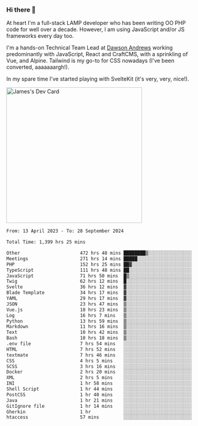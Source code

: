 ### Hi there 👋

<!--
**JamesNock/JamesNock** is a ✨ _special_ ✨ repository because its `README.md` (this file) appears on your GitHub profile.

Here are some ideas to get you started:

- 🔭 I’m currently working on ...
- 🌱 I’m currently learning ...
- 👯 I’m looking to collaborate on ...
- 🤔 I’m looking for help with ...
- 💬 Ask me about ...
- 📫 How to reach me: ...
- 😄 Pronouns: ...
- ⚡ Fun fact: ...
-->
At heart I'm a full-stack LAMP developer who has been writing OO PHP code for well over a decade. However, I am using JavaScript and/or JS frameworks every day too.

I'm a hands-on Technical Team Lead at [Dawson Andrews](https://www.dawsonandrews.com/) working predominantly with JavaScript, React and CraftCMS, with a sprinkling of Vue, and Alpine. Tailwind is my go-to for CSS nowadays (I've been converted, aaaaaaargh!).

In my spare time I've started playing with SvelteKit (it's very, very, nice!).

<a href="https://app.daily.dev/h2onock"><img src="https://api.daily.dev/devcards/v2/XQraFlxE3JPWOlcSuOB2K.png?type=default&r=18u" width="356" alt="James's Dev Card"/></a>

<!--START_SECTION:waka-->

```txt
From: 13 April 2023 - To: 28 September 2024

Total Time: 1,399 hrs 25 mins

Other                      472 hrs 48 mins ████████▒░░░░░░░░░░░░░░░░   33.79 %
Meetings                   271 hrs 14 mins █████░░░░░░░░░░░░░░░░░░░░   19.39 %
PHP                        152 hrs 25 mins ██▓░░░░░░░░░░░░░░░░░░░░░░   10.89 %
TypeScript                 111 hrs 48 mins ██░░░░░░░░░░░░░░░░░░░░░░░   07.99 %
JavaScript                 71 hrs 50 mins  █▒░░░░░░░░░░░░░░░░░░░░░░░   05.13 %
Twig                       62 hrs 12 mins  █░░░░░░░░░░░░░░░░░░░░░░░░   04.45 %
Svelte                     36 hrs 12 mins  ▓░░░░░░░░░░░░░░░░░░░░░░░░   02.59 %
Blade Template             34 hrs 17 mins  ▓░░░░░░░░░░░░░░░░░░░░░░░░   02.45 %
YAML                       29 hrs 17 mins  ▓░░░░░░░░░░░░░░░░░░░░░░░░   02.09 %
JSON                       23 hrs 47 mins  ▒░░░░░░░░░░░░░░░░░░░░░░░░   01.70 %
Vue.js                     18 hrs 23 mins  ▒░░░░░░░░░░░░░░░░░░░░░░░░   01.31 %
Log                        16 hrs 7 mins   ▒░░░░░░░░░░░░░░░░░░░░░░░░   01.15 %
Python                     13 hrs 59 mins  ▒░░░░░░░░░░░░░░░░░░░░░░░░   01.00 %
Markdown                   11 hrs 16 mins  ▒░░░░░░░░░░░░░░░░░░░░░░░░   00.81 %
Text                       10 hrs 42 mins  ▒░░░░░░░░░░░░░░░░░░░░░░░░   00.77 %
Bash                       10 hrs 18 mins  ▒░░░░░░░░░░░░░░░░░░░░░░░░   00.74 %
.env file                  7 hrs 54 mins   ░░░░░░░░░░░░░░░░░░░░░░░░░   00.56 %
HTML                       7 hrs 52 mins   ░░░░░░░░░░░░░░░░░░░░░░░░░   00.56 %
textmate                   7 hrs 46 mins   ░░░░░░░░░░░░░░░░░░░░░░░░░   00.56 %
CSS                        4 hrs 5 mins    ░░░░░░░░░░░░░░░░░░░░░░░░░   00.29 %
SCSS                       3 hrs 16 mins   ░░░░░░░░░░░░░░░░░░░░░░░░░   00.23 %
Docker                     2 hrs 20 mins   ░░░░░░░░░░░░░░░░░░░░░░░░░   00.17 %
XML                        2 hrs 5 mins    ░░░░░░░░░░░░░░░░░░░░░░░░░   00.15 %
INI                        1 hr 58 mins    ░░░░░░░░░░░░░░░░░░░░░░░░░   00.14 %
Shell Script               1 hr 44 mins    ░░░░░░░░░░░░░░░░░░░░░░░░░   00.12 %
PostCSS                    1 hr 40 mins    ░░░░░░░░░░░░░░░░░░░░░░░░░   00.12 %
Java                       1 hr 21 mins    ░░░░░░░░░░░░░░░░░░░░░░░░░   00.10 %
GitIgnore file             1 hr 14 mins    ░░░░░░░░░░░░░░░░░░░░░░░░░   00.09 %
Gherkin                    1 hr            ░░░░░░░░░░░░░░░░░░░░░░░░░   00.07 %
htaccess                   57 mins         ░░░░░░░░░░░░░░░░░░░░░░░░░   00.07 %
```

<!--END_SECTION:waka-->

